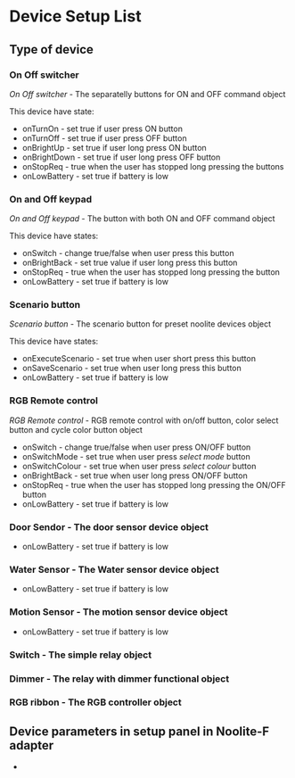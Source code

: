 # Device Setup List 

## Type of device

### On Off switcher

*On Off switcher* - The separatelly buttons for ON and OFF command object

This device have state:

* onTurnOn - set true if user press ON button
* onTurnOff - set true if user press OFF button
* onBrightUp - set true if user long press ON button
* onBrightDown - set true if user long press OFF button
* onStopReq - true when the user has stopped long pressing the buttons
* onLowBattery - set true if battery is low

### On and Off keypad

*On and Off keypad* - The button with both ON and OFF command object

This device have states:

* onSwitch - change true/false when user press this button
* onBrightBack - set true value if user long press this button
* onStopReq - true when the user has stopped long pressing the button
* onLowBattery - set true if battery is low

### Scenario button

*Scenario button* - The scenario button for preset noolite devices object

This device have states:

* onExecuteScenario - set true when user short press this button
* onSaveScenario - set true when user long press this button
* onLowBattery - set true if battery is low

### RGB Remote control

*RGB Remote control* - RGB remote control with on/off button, color select button and cycle color button object

* onSwitch - change true/false when user press ON/OFF button
* onSwitchMode - set true when user press _select mode_ button
* onSwitchColour - set true when user press _select colour_ button
* onBrightBack - set true when user long press ON/OFF button
* onStopReq - true when the user has stopped long pressing the ON/OFF button
* onLowBattery - set true if battery is low

### Door Sendor - The door sensor device object

* onLowBattery - set true if battery is low
  
### Water Sensor - The Water sensor device object
* onLowBattery - set true if battery is low
  
### Motion Sensor - The motion sensor device object
* onLowBattery - set true if battery is low
  
### Switch - The simple relay object

### Dimmer - The relay with dimmer functional object

### RGB ribbon - The RGB controller object

## Device parameters in setup panel in Noolite-F adapter

* 

